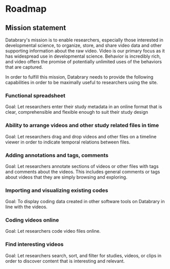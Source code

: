 # Roadmap

## Mission statement

Databrary's mission is to enable researchers, especially those interested in developmental science, to organize, store, and share video data and other supporting information about the raw video. Video is our primary focus as it has widespread use in developmental science. Behavior is incredibly rich, and video offers the promise of potentially unlimited uses of the behaviors that are captured. 

In order to fulfill this mission, Databrary needs to provide the following capabilities in order to be maximally useful to researchers using the site.

### Functional spreadsheet

Goal: Let researchers enter their study metadata in an online format that is clear, comprehensible and flexible enough to suit their study design

### Ability to arrange videos and other study related files in time

Goal: Let researchers drag and drop videos and other files on a timeline viewer in order to indicate temporal relations between files. 

### Adding annotations and tags, comments 

Goal: Let researchers annotate sections of videos or other files with tags and comments about the videos. This includes general comments or tags about videos that they are simply browsing and exploring. 

### Importing and visualizing existing codes

Goal: To display coding data created in other software tools on Databrary in line with the videos.

### Coding videos online

Goal: Let researchers code video files online. 

### Find interesting videos 

Goal: Let researchers search, sort, and filter for studies, videos, or clips in order to discover content that is interesting and relevant. 
